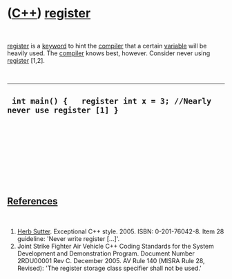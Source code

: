 
 

 

 

 

 

([C++](Cpp.md)) [register](CppRegister.md)
============================================

 

[register](CppRegister.md) is a [keyword](CppKeyword.md) to hint the
[compiler](CppCompiler.md) that a certain [variable](CppVariable.md)
will be heavily used. The [compiler](CppCompiler.md) knows best,
however. Consider never using [register](CppRegister.md) \[1,2\].

 

  -------------------------------------------------------------------------
  ` int main() {   register int x = 3; //Nearly never use register [1] }`
  -------------------------------------------------------------------------

 

 

 

 

 

[References](CppReferences.md)
-------------------------------

 

1.  [Herb Sutter](CppHerbSutter.md). Exceptional C++ style. 2005.
    ISBN: 0-201-76042-8. Item 28 guideline: 'Never write
    register \[...\]'.
2.  Joint Strike Fighter Air Vehicle C++ Coding Standards for the System
    Development and Demonstration Program. Document Number 2RDU00001
    Rev C. December 2005. AV Rule 140 (MISRA Rule 28, Revised): 'The
    register storage class specifier shall not be used.'

 

 

 

 

 

 

